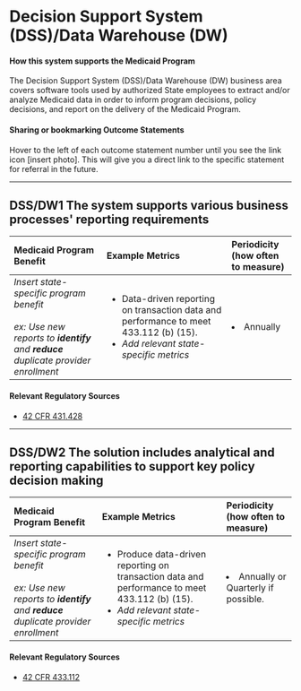 # Decision Support System (DSS)/Data Warehouse (DW) 
#### How this system supports the Medicaid Program 
The Decision Support System (DSS)/Data Warehouse (DW) business area covers software tools used by authorized State employees to extract and/or analyze Medicaid data in order to inform program decisions, policy decisions, and report on the delivery of the Medicaid Program. 

#### Sharing or bookmarking Outcome Statements 
Hover to the left of each outcome statement number until you see the link icon [insert photo]. This will give you a direct link to the specific statement for referral in the future. 

---

## DSS/DW1 The system supports various business processes' reporting requirements

| Medicaid Program Benefit | Example Metrics | Periodicity <br>(how often to measure) | 
| :------------ | :------------ |  :------------ |  
| *Insert state-specific program benefit* <br><br>*ex: Use new reports to **identify** and **reduce** duplicate provider enrollment* |  <ul><li> Data-driven reporting on transaction data and performance to meet 433.112 (b) (15). </li><li> *Add relevant state-specific metrics* </li></ul> | <li> Annually </li> |
  

#### Relevant Regulatory Sources
- [42 CFR 431.428](https://www.law.cornell.edu/cfr/text/42/435.907)


---

## DSS/DW2 The solution includes analytical and reporting capabilities to support key policy decision making

| Medicaid Program Benefit | Example Metrics | Periodicity <br>(how often to measure) | 
| :------------ | :------------ |  :------------ |  
| *Insert state-specific program benefit* <br><br>*ex: Use new reports to **identify** and **reduce** duplicate provider enrollment* |  <ul><li> Produce data-driven reporting on transaction data and performance to meet 433.112 (b) (15). </li><li> *Add relevant state-specific metrics* </li></ul> | <li> Annually or Quarterly if possible. </li> |
  

#### Relevant Regulatory Sources
- [42 CFR 433.112](https://www.law.cornell.edu/cfr/text/42/435.907)





  




